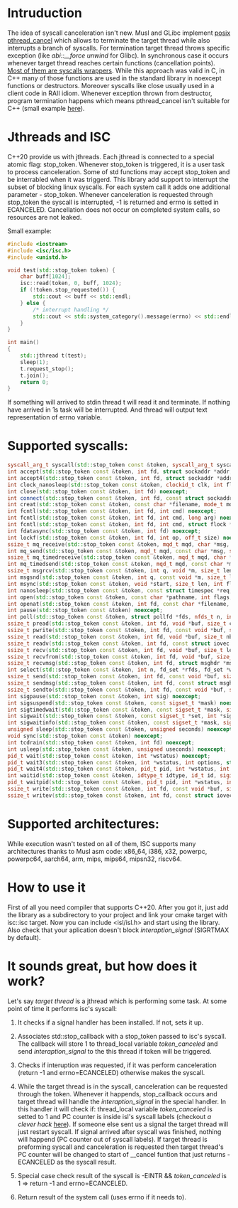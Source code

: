 # Intruduction

The idea of syscall canceleration isn't new. Musl and GLibc implement [posix pthread_cancel](https://man7.org/linux/man-pages/man3/pthread_cancel.3.html) which allows to terminate the target thread while also interrupts a branch of syscalls. For termination target thread throws specific exception (like *abi::__force unwind* for Glibc). In synchronous case it occurs whenever target thread reaches certain functions (cancellation points). [Most of them are syscalls wrappers](https://man7.org/linux/man-pages/man7/pthreads.7.html). 
While this approach was valid in C, in C++ many of those functions are used in the standard library in noexcept functions or destructors. Moreover syscalls like close usually used in a client code in RAII idiom. Whenever exception thrown from destructor, program termination happens which means pthread_cancel isn't suitable for C++ (small example [here](https://skaark.wordpress.com/2010/08/26/pthread_cancel-considered-harmful/)).

# Jthreads and ISC

C++20 provide us with jthreads. Each jthread is connected to a special atomic flag: stop_token. Whenever stop_token is triggered, it is a user task to process canceleration. Some of std functions may accept stop_token and be interrabled when it was triggerd. This library add support to interrupt the subset of blocking linux syscalls. For each system call it adds one additional parameter - stop_token. Whenever canceleration is requested through stop_token the syscall is interrupted, -1 is returned and errno is setted in ECANCELED. Cancellation does not occur on completed system calls, so resources are not leaked.

Small example:
```C++
#include <iostream>
#include <isc/isc.h>
#include <unistd.h>

void test(std::stop_token token) {
    char buff[1024];
    isc::read(token, 0, buff, 1024);
    if (!token.stop_requested()) {
        std::cout << buff << std::endl;
    } else {
        /* interrupt handling */
        std::cout << std::system_category().message(errno) << std::endl;
    }
}

int main()
{
    std::jthread t(test);
    sleep(1);
    t.request_stop();
    t.join();
    return 0;
}
```
If something will arrived to stdin thread t will read it and terminate. If nothing have arrived in 1s task will be interrupted. And thread will output text representation of errno variable.

# Supported syscalls:
```C++
syscall_arg_t syscall(std::stop_token const &token, syscall_arg_t syscall, syscall_arg_t arg1 = 0, syscall_arg_t arg2 = 0, syscall_arg_t arg3 = 0, syscall_arg_t arg4 = 0, syscall_arg_t arg5 = 0, syscall_arg_t arg6 = 0) noexcept;
int accept(std::stop_token const &token, int fd, struct sockaddr *addr, socklen_t * len) noexcept;
int accept4(std::stop_token const &token, int fd, struct sockaddr *addr, socklen_t * len, int flags) noexcept;
int clock_nanosleep(std::stop_token const &token, clockid_t clk, int flags, const struct timespec *req, struct timespec *rem) noexcept;
int close(std::stop_token const &token, int fd) noexcept;
int connect(std::stop_token const &token, int fd, const struct sockaddr *addr, socklen_t len) noexcept;
int creat(std::stop_token const &token, const char *filename, mode_t mode = 0) noexcept;
int fcntl(std::stop_token const &token, int fd, int cmd) noexcept;
int fcntl(std::stop_token const &token, int fd, int cmd, long arg) noexcept;
int fcntl(std::stop_token const &token, int fd, int cmd, struct flock *lock) noexcept;
int fdatasync(std::stop_token const &token, int fd) noexcept;
int lockf(std::stop_token const &token, int fd, int op, off_t size) noexcept;
ssize_t mq_receive(std::stop_token const &token, mqd_t mqd, char *msg, size_t len, unsigned *prio) noexcept;
int mq_send(std::stop_token const &token, mqd_t mqd, const char *msg, size_t len, unsigned prio) noexcept;
ssize_t mq_timedreceive(std::stop_token const &token, mqd_t mqd, char *msg, size_t len, unsigned *prio, const struct timespec *at) noexcept;
int mq_timedsend(std::stop_token const &token, mqd_t mqd, const char *msg, size_t len, unsigned prio, const struct timespec *at) noexcept;
ssize_t msgrcv(std::stop_token const &token, int q, void *m, size_t len, long type, int flag) noexcept;
int msgsnd(std::stop_token const &token, int q, const void *m, size_t len, int flag) noexcept;
int msync(std::stop_token const &token, void *start, size_t len, int flags) noexcept;
int nanosleep(std::stop_token const &token, const struct timespec *req, struct timespec *rem) noexcept;
int open(std::stop_token const &token, const char *pathname, int flags, mode_t mode) noexcept;
int openat(std::stop_token const &token, int fd, const char *filename, int flags, mode_t mode = 0) noexcept;
int pause(std::stop_token const &token) noexcept;
int poll(std::stop_token const &token, struct pollfd *fds, nfds_t n, int timeout) noexcept;
ssize_t pread(std::stop_token const &token, int fd, void *buf, size_t count, off_t offset) noexcept;
ssize_t pwrite(std::stop_token const &token, int fd, const void *buf, size_t size, off_t ofs) noexcept;
ssize_t read(std::stop_token const &token, int fd, void *buf, size_t nbyte) noexcept;
ssize_t readv(std::stop_token const &token, int fd, const struct iovec *vector, int count) noexcept;
ssize_t recv(std::stop_token const &token, int fd, void *buf, size_t len, int flags) noexcept;
ssize_t recvfrom(std::stop_token const &token, int fd, void *buf, size_t len, int flags, struct sockaddr *addr, socklen_t *alen) noexcept;
ssize_t recvmsg(std::stop_token const &token, int fd, struct msghdr *msg, int flags) noexcept;
int select(std::stop_token const &token, int n, fd_set *rfds, fd_set *wfds, fd_set *efds, struct timeval *tv) noexcept;
ssize_t send(std::stop_token const &token, int fd, const void *buf, size_t len, int flags) noexcept;
ssize_t sendmsg(std::stop_token const &token, int fd, const struct msghdr *msg, int flags) noexcept;
ssize_t sendto(std::stop_token const &token, int fd, const void *buf, size_t len, int flags, const struct sockaddr *addr, socklen_t alen) noexcept;
int sigpause(std::stop_token const &token, int sig) noexcept;
int sigsuspend(std::stop_token const &token, const sigset_t *mask) noexcept;
int sigtimedwait(std::stop_token const &token, const sigset_t *mask, siginfo_t *info, const struct timespec *timeout) noexcept;
int sigwait(std::stop_token const &token, const sigset_t *set, int *sig) noexcept;
int sigwaitinfo(std::stop_token const &token, const sigset_t *mask, siginfo_t *info) noexcept;
unsigned sleep(std::stop_token const &token, unsigned seconds) noexcept;
void sync(std::stop_token const &token) noexcept;
int tcdrain(std::stop_token const &token, int fd) noexcept;
int usleep(std::stop_token const &token, unsigned useconds) noexcept;
pid_t wait(std::stop_token const &token, int *wstatus) noexcept;
pid_t wait3(std::stop_token const &token, int *wstatus, int options, struct rusage *rusage) noexcept;
pid_t wait4(std::stop_token const &token, pid_t pid, int *wstatus, int options, struct rusage *rusage) noexcept;
int waitid(std::stop_token const &token, idtype_t idtype, id_t id, siginfo_t *infop, int options) noexcept;
pid_t waitpid(std::stop_token const &token, pid_t pid, int *wstatus, int options) noexcept;
ssize_t write(std::stop_token const &token, int fd, const void *buf, size_t count) noexcept;
ssize_t writev(std::stop_token const &token, int fd, const struct iovec *vector, int count) noexcept;
```

# Supported architectures:
While execution wasn't tested on all of them, ISC supports many architectures thanks to Musl asm code: x86_64, i386, x32, powerpc, powerpc64, aarch64, arm, mips, mips64, mipsn32, riscv64.

# How to use it

First of all you need compiler that supports C++20. After you got it, just add the library as a subdirectory to your project and link your cmake target with isc::isc target. Now you can include <isl/isl.h> and start using the library. Also check that your aplication doesn't block *interaption_signal* (SIGRTMAX by default).

# It sounds great, but how does it work?

Let's say *target thread* is a jthread which is performing some task. At some point of time it performs isc's syscall:
1. It checks if a signal handler has been installed. If not, sets it up.
2. Associates std::stop_callback with a stop_token passed to isc's syscall. The callback will store 1 to thread_local variable *token_canceled* and send *interaption_signal* to the this thread if token will be triggered.
3. Checks if interuption was requested, if it was perform canceleration (return -1 and errno=ECANCELED) otherwise makes the syscall.

4. While the target thread is in the syscall, canceleration can be requested through the token. Whenever it happends, stop_callback occurs and target thread will handle the *interaption_signal* in the special handler. In this handler it will check if: 
thread_local variable *token_canceled* is setted to 1 and PC counter is inside isl's syscall labels (checkout *a clever hack* [here](https://lwn.net/Articles/683118/)). If someone else sent us a signal the target thread will just restart syscall. If signal arrived after syscall was finished, nothing will happend (PC counter out of syscall labels). If target thread is preforming syscall and canceleration is requested then target thread's PC counter will be changed to start of __cancel funtion that just returns -ECANCELED as the syscall result.

5. Special case check result of the syscall is -EINTR && *token_canceled* is 1 => return -1 and errno=ECANCELED.
6. Return result of the system call (uses errno if it needs to).

